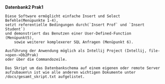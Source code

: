 **Datenbank2 Prak1**

    Diese Software ermöglicht einfache Insert und Select Befehle(Menüpunkte 1-4),
    setzt referentielle Bedingungen durch(`Insert Prof` und `Insert Student`) 
    und demonstriert das Benutzen einer User-Defined-Function (Menüpunkt5), 
        sowie weiterer komplexerer SQL Anfragen (Menüpunkt 6).
        
    Ausführung der Anwendung möglich als Intellij Project (Intellij, file->open->Db2Prak)
    oder über die Commandozeile.
    
    Das Skript um das Datenbankschema auf einem eigenen oder remote Server aufzubauen\n ist wie alle anderen wichtigen Dokumente unter           /docs/gesamt_skript.txt aufgelistet.
    
